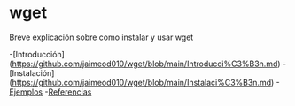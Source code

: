# wget
Breve explicación sobre como instalar y usar wget


-[Introducción] (https://github.com/jaimeod010/wget/blob/main/Introducci%C3%B3n.md)
-[Instalación] (https://github.com/jaimeod010/wget/blob/main/Instalaci%C3%B3n.md)
-[Ejemplos](https://github.com/Moisesmart/wget/blob/main/3.-Ejemplos.md)
-[Referencias](https://github.com/jaimeod010/wget/blob/main/Referencias.md)
